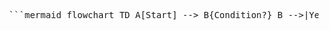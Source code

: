 <pre> ```mermaid flowchart TD A[Start] --> B{Condition?} B -->|Yes| C[Do something] B -->|No| D[Do something else] C --> E[End] D --> E[End] ``` </pre>